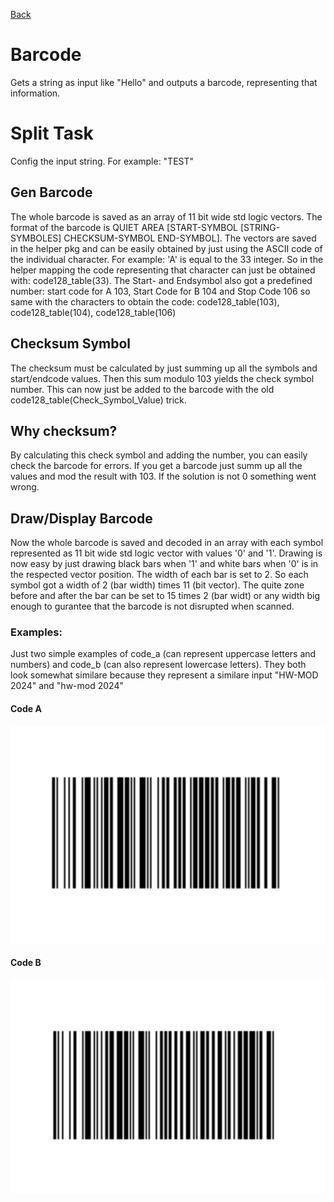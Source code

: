 [Back](../../)
# Barcode
Gets a string as input like "Hello" and outputs a barcode, representing that information.

# Split Task
Config the input string. For example: "TEST"
## Gen Barcode
The whole barcode is saved as an array of 11 bit wide std logic vectors. The format of the barcode is QUIET AREA [START-SYMBOL [STRING-SYMBOLES] CHECKSUM-SYMBOL END-SYMBOL]. The vectors are saved in the helper pkg and can be easily obtained by just using the ASCII code of the individual character. For example: 'A' is equal to the 33 integer. So in the helper mapping the code representing that character can just be obtained with: code128_table(33).
The Start- and Endsymbol also got a predefined number: start code for A 103, Start Code for B 104 and Stop Code 106 so same with the characters to obtain the code: code128_table(103), code128_table(104), code128_table(106)
## Checksum Symbol
The checksum must be calculated by just summing up all the symbols and start/endcode values. Then this sum modulo 103 yields the check symbol number. This can now just be added to the barcode with the old code128_table(Check_Symbol_Value) trick.
## Why checksum?
By calculating this check symbol and adding the number, you can easily check the barcode for errors. If you get a barcode just summ up all the values and mod the result with 103. If the solution is not 0 something went wrong.
## Draw/Display Barcode
Now the whole barcode is saved and decoded in an array with each symbol represented as 11 bit wide std logic vector with values '0' and '1'. Drawing is now easy by just drawing black bars when '1' and white bars when '0' is in the respected vector position. The width of each bar is set to 2. So each symbol got a width of 2 (bar width)  times 11 (bit vector). The quite zone before and after the bar can be set to 15 times 2 (bar widt) or any width big enough to gurantee that the barcode is not disrupted when scanned.
### Examples:
Just two simple examples of code_a (can represent uppercase letters and numbers) and code_b (can also represent lowercase letters).
They both look somewhat similare because they represent a similare input "HW-MOD 2024" and "hw-mod 2024"
#### Code A
![Barcode Example Code_A](./img/sample_code_a.png)
#### Code B
![Barcode Example Code_B](./img/sample_code_b.png)
